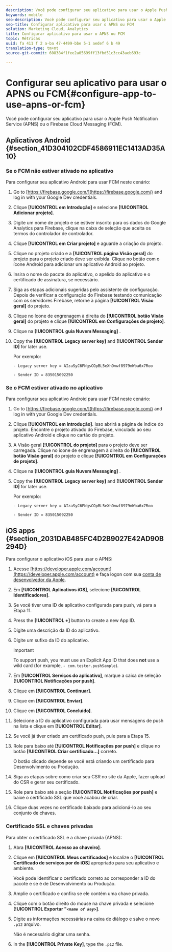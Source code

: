 ```yaml
---
description: Você pode configurar seu aplicativo para usar o Apple Push Notification Service (APNS) ou o Firebase Cloud Messaging (FCM).
keywords: mobile
seo-description: Você pode configurar seu aplicativo para usar o Apple Push Notification Service (APNS) ou o Firebase Cloud Messaging (FCM).
seo-title: Configurar aplicativo para usar o APNS ou FCM
solution: Marketing Cloud, Analytics
title: Configurar aplicativo para usar o APNS ou FCM
topic: Métricas
uuid: fa 411 f 2 a-ba 47-4499-bbe 5-1 aedef 6 b 49
translation-type: tm+mt
source-git-commit: 608384f1fee2a05699ff13fbd51c3cc43aeb693c

---
```



# Configurar seu aplicativo para usar o APNS ou FCM{#configure-app-to-use-apns-or-fcm}

Você pode configurar seu aplicativo para usar o Apple Push Notification Service (APNS) ou o Firebase Cloud Messaging (FCM).

## Aplicativos Android {#section_41D304102CDF4586911EC1413AD35A10}

### Se o FCM não estiver ativado no aplicativo

Para configurar seu aplicativo Android para usar FCM neste cenário:

1. Go to [https://firebase.google.com/](https://firebase.google.com/) and log in with your Google Dev credentials.

1. Clique **[!UICONTROL em Introdução]** e selecione **[!UICONTROL Adicionar projeto]**.

1. Digite um nome de projeto e se estiver inscrito para os dados do Google Analytics para Firebase, clique na caixa de seleção que aceita os termos do controlador de controlador.

1. Clique **[!UICONTROL em Criar projeto]** e aguarde a criação do projeto.

1. Clique no projeto criado e a **[!UICONTROL página Visão geral]** do projeto para o projeto criado deve ser exibida. Clique no botão com o ícone Android para adicionar um aplicativo Android ao projeto.

1. Insira o nome do pacote do aplicativo, o apelido do aplicativo e o certificado de assinatura, se necessário.

1. Siga as etapas adicionais sugeridas pelo assistente de configuração. Depois de verificar a configuração do Firebase testando comunicação com os servidores Firebase, retorne à página **[!UICONTROL Visão geral]** do projeto.

1. Clique no ícone de engrenagem à direita do **[!UICONTROL botão Visão geral]** do projeto e clique **[!UICONTROL em Configurações de projeto]**.

1. Clique na **[!UICONTROL guia Nuvem Messaging]** .

1. Copy the **[!UICONTROL Legacy server key]** and **[!UICONTROL Sender ID]** for later use.

   Por exemplo:

   ```
   - Legacy server key = AIzaSyC6FNgsCOpBL5eXhDvwf8979mWba6x7Roo
   ```

   ```
   - Sender ID = 835015092250
   ```

### Se o FCM estiver ativado no aplicativo

Para configurar seu aplicativo Android para usar FCM neste cenário:

1. Go to [https://firebase.google.com/](https://firebase.google.com/) and log in with your Google Dev credentials.

1. Clique **[!UICONTROL em Introdução]**. Isso abrirá a página de índice do projeto. Encontre o projeto ativado do Firebase, vinculado ao seu aplicativo Android e clique no cartão do projeto.

1. A Visão geral **[!UICONTROL do projeto]** para o projeto deve ser carregada. Clique no ícone de engrenagem à direita do **[!UICONTROL botão Visão geral]** do projeto e clique **[!UICONTROL em Configurações de projeto]**.

1. Clique na **[!UICONTROL guia Nuvem Messaging]** .

1. Copy the **[!UICONTROL Legacy server key]** and **[!UICONTROL Sender ID]** for later use.

   Por exemplo:

   ```
   - Legacy server key = AIzaSyC6FNgsCOpBL5eXhDvwf8979mWba6x7Roo
   ```

   ```
   - Sender ID = 835015092250
   ```



## iOS apps {#section_2031DAB485FC4D2B9027E42AD90B294D}

Para configurar o aplicativo iOS para usar o APNS:

1. Acesse [https://developer.apple.com/account](https://developer.apple.com/account) e faça logon com sua [conta de desenvolvedor da Apple](https://developer.apple.com/account).
1. Em **[!UICONTROL Aplicativos iOS]**, selecione **[!UICONTROL Identificadores]**.
1. Se você tiver uma ID de aplicativo configurada para push, vá para a Etapa 11.
1. Press the **[!UICONTROL +]** button to create a new App ID.
1. Digite uma descrição da ID do aplicativo.
1. Digite um sufixo da ID do aplicativo.

   >[!IMPORTANT]
   >
   >To support push, you must use an Explicit App ID that does **not** use a wild card (for example, `- com.tester.pushSample`).

1. Em **[!UICONTROL Serviços do aplicativo]**, marque a caixa de seleção **[!UICONTROL Notificações por push]**.
1. Clique em **[!UICONTROL Continuar]**.
1. Clique em **[!UICONTROL Enviar]**.
1. Clique em **[!UICONTROL Concluído]**.
1. Selecione a ID do aplicativo configurada para usar mensagens de push na lista e clique em **[!UICONTROL Editar]**.
1. Se você já tiver criado um certificado push, pule para a Etapa 15.
1. Role para baixo até **[!UICONTROL Notificações por push]** e clique no botão **[!UICONTROL Criar certificado…]** correto.

   O botão clicado depende se você está criando um certificado para Desenvolvimento ou Produção.
1. Siga as etapas sobre como criar seu CSR no site da Apple, fazer upload do CSR e gerar seu certificado.
1. Role para baixo até a seção **[!UICONTROL Notificações por push]** e baixe o certificado SSL que você acabou de criar.
1. Clique duas vezes no certificado baixado para adicioná-lo ao seu conjunto de chaves.

### Certificado SSL e chaves privadas

Para obter o certificado SSL e a chave privada (APNS):

1. Abra **[!UICONTROL Acesso ao chaveiro]**.
1. Clique em **[!UICONTROL Meus certificados]** e localize o **[!UICONTROL Certificado de serviços por do iOS]** apropriado para seu aplicativo e ambiente.

   Você pode identificar o certificado correto ao corresponder a ID do pacote e se é de Desenvolvimento ou Produção.

1. Amplie o certificado e confira se ele contém uma chave privada.
1. Clique com o botão direito do mouse na chave privada e selecione **[!UICONTROL Exportar "*`<name of key>`*]**.
1. Digite as informações necessárias na caixa de diálogo e salve o novo `.p12` arquivo.

   Não é necessário digitar uma senha.

1. In the **[!UICONTROL Private Key]**, type the `.p12` file.

